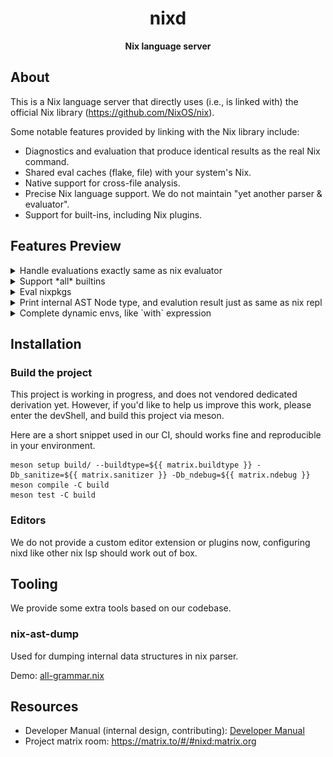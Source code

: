 <div align="center">
  <h1>nixd</code></h1>

  <p>
    <strong>Nix language server</strong>
  </p>
</div>

## About

This is a Nix language server that directly uses (i.e., is linked with) the official Nix library (https://github.com/NixOS/nix).

Some notable features provided by linking with the Nix library include:

- Diagnostics and evaluation that produce identical results as the real Nix command.
- Shared eval caches (flake, file) with your system's Nix.
- Native support for cross-file analysis.
- Precise Nix language support. We do not maintain "yet another parser & evaluator".
- Support for built-ins, including Nix plugins.


## Features Preview

<details><summary>Handle evaluations exactly same as nix evaluator</summary>

![infinte-recursion](docs/images/9ed5e08a-e439-4b09-ba78-d83dc0a8a03f.png)

</details>

<details><summary>Support *all* builtins</summary>

![eval-builtin-json](docs/images/59655838-36a8-4145-9717-f2009e0efef9.png)

And diagnostic:

![eval-builtin-diagnostic](docs/images/f6e10994-41e4-4a03-84a2-ef275fb402fd.png)

</details>

<details><summary>Eval nixpkgs</summary>

![eval-nixpkgs](docs/images/abe2fafc-d139-4741-89af-53339312a1af.png)

</details>

<details><summary>Print internal AST Node type, and evalution result just as same as nix repl</summary>

![eval-ast](docs/images/c7e8a8c7-5c0e-4736-868f-1e2c345468fd.png)


</details>

<details><summary>Complete dynamic envs, like `with` expression</summary>

![complete-with](docs/images/ae629b9f-95cb-48df-aa1d-4f5f94c3c06a.png)

</details>

## Installation

### Build the project

This project is working in progress, and does not vendored dedicated derivation yet.
However, if you'd like to help us improve this work, please enter the devShell, and build this project via meson.

Here are a short snippet used in our CI, should works fine and reproducible in your environment.

```
meson setup build/ --buildtype=${{ matrix.buildtype }} -Db_sanitize=${{ matrix.sanitizer }} -Db_ndebug=${{ matrix.ndebug }}
meson compile -C build
meson test -C build
```

### Editors

We do not provide a custom editor extension or plugins now, configuring nixd like other nix lsp should work out of box.


## Tooling

We provide some extra tools based on our codebase.

### nix-ast-dump

Used for dumping internal data structures in nix parser.

Demo: [all-grammar.nix](tools/nix-ast-dump/test/all-grammar.nix)

## Resources

- Developer Manual (internal design, contributing): [Developer Manual](docs/dev.md)
- Project matrix room: https://matrix.to/#/#nixd:matrix.org
